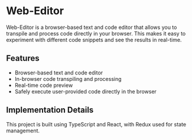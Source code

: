 # Web-Editor

Web-Editor is a browser-based text and code editor that allows you to transpile and process code directly in your browser. This makes it easy to experiment with different code snippets and see the results in real-time.

## Features

- Browser-based text and code editor
- In-browser code transpiling and processing
- Real-time code preview
- Safely execute user-provided code directly in the browser

## Implementation Details

This project is built using TypeScript and React, with Redux used for state management.
